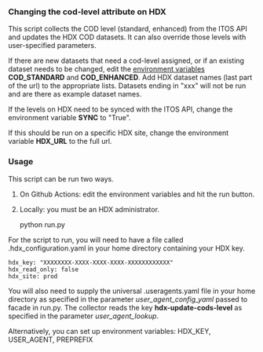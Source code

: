 ### Changing the cod-level attribute on HDX

This script collects the COD level (standard, enhanced) from the ITOS API and updates the HDX COD datasets. It can also override those levels with user-specified parameters.

If there are new datasets that need a cod-level assigned, or if an existing dataset needs to be changed, edit the [environment variables](https://github.com/b-j-mills/hdx-update-cods-level/settings/variables/actions) **COD_STANDARD** and **COD_ENHANCED**. Add HDX dataset names (last part of the url) to the appropriate lists. Datasets ending in "xxx" will not be run and are there as example dataset names.

If the levels on HDX need to be synced with the ITOS API, change the environment variable **SYNC** to "True".

If this should be run on a specific HDX site, change the environment variable **HDX_URL** to the full url.

### Usage

This script can be run two ways.

1. On Github Actions: edit the environment variables and hit the run button.


2. Locally: you must be an HDX administrator. 


    python run.py

For the script to run, you will need to have a file called .hdx_configuration.yaml in your home directory containing your HDX key.  

    hdx_key: "XXXXXXXX-XXXX-XXXX-XXXX-XXXXXXXXXXXX"
    hdx_read_only: false
    hdx_site: prod

You will also need to supply the universal .useragents.yaml file in your home directory as specified in the parameter *user_agent_config_yaml* passed to facade in run.py. The collector reads the key **hdx-update-cods-level** as specified in the parameter *user_agent_lookup*.

Alternatively, you can set up environment variables: HDX_KEY, USER_AGENT, PREPREFIX
